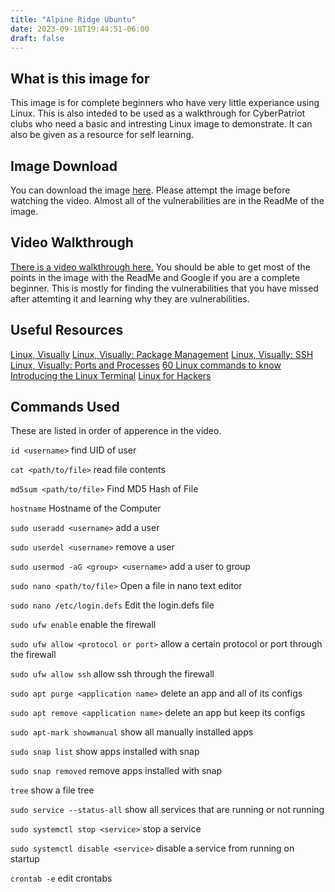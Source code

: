 ```yaml
---
title: "Alpine Ridge Ubuntu"
date: 2023-09-18T19:44:51-06:00
draft: false
---
```

## What is this image for
This image is for complete beginners who have very little experiance using Linux. This is also inteded to be used as a walkthrough for CyberPatriot clubs who need a basic and intresting Linux image to demonstrate. It can also be given as a resource for self learning.  

## Image Download

You can download the image [here](https://drive.google.com/file/d/10h6ObBbfTegMBQ_D0vdo7yeopBPfuYks/view?usp=sharing). Please attempt the image before watching the video. Almost all of the vulnerabilities are in the ReadMe of the image.

## Video Walkthrough
[There is a video walkthrough here.](https://www.youtube.com/embed/dN8Yczzix3s?si=0wKJJTYQdHMC2JPm) You should be able to get most of the points in the image with the ReadMe and Google if you are a complete beginner. This is mostly for finding the vulnerabilities that you have missed after attemting it and learning why they are vulnerabilities.

## Useful Resources
[Linux, Visually](https://youtube.com/playlist?list=PLcn9NsWbb8s4wQrX0Qi5G4kRifQHxCV9-&si=SxfXYgGNyfqI3Nz8)
[Linux, Visually: Package Management](https://youtu.be/Bd93or6XaLg?si=PB2LXSpSkLm2DcKc)
[Linux, Visually: SSH](https://youtu.be/csamazU4rjY?si=gGdTxeZrR3ZPLGdR)
[Linux, Visually: Ports and Processes](https://youtu.be/u6KYekiWKzM?si=aHT2IvsGRqLiIrXd)
[60 Linux commands to know](https://youtu.be/gd7BXuUQ91w?si=6SljmE54Tzw_Nx7m)
[Introducing the Linux Terminal](https://youtu.be/VbEx7B_PTOE?t=322&si=qBbdOsQ0HIRvQB5I)
[Linux for Hackers](https://youtube.com/playlist?list=PLIhvC56v63IJIujb5cyE13oLuyORZpdkL&si=b9rF2Euwlwiyf4aN)

## Commands Used

These are listed in order of apperence in the video.

`id <username>` find UID of user

`cat <path/to/file>` read file contents

`md5sum <path/to/file>` Find MD5 Hash of File

`hostname` Hostname of the Computer

`sudo useradd <username>` add a user

`sudo userdel <username>` remove a user

`sudo usermod -aG <group> <username>` add a user to group

`sudo nano <path/to/file>` Open a file in nano text editor

`sudo nano /etc/login.defs` Edit the login.defs file

`sudo ufw enable` enable the firewall

`sudo ufw allow <protocol or port>` allow a certain protocol or port through the firewall

`sudo ufw allow ssh` allow ssh through the firewall

`sudo apt purge <application name>` delete an app and all of its configs

`sudo apt remove <application name>` delete an app but keep its configs

`sudo apt-mark showmanual` show all manually installed apps

`sudo snap list` show apps installed with snap

`sudo snap removed` remove apps installed with snap

`tree` show a file tree

`sudo service --status-all` show all services that are running or not running

`sudo systemctl stop <service>` stop a service

`sudo systemctl disable <service>` disable a service from running on startup

`crontab -e` edit crontabs